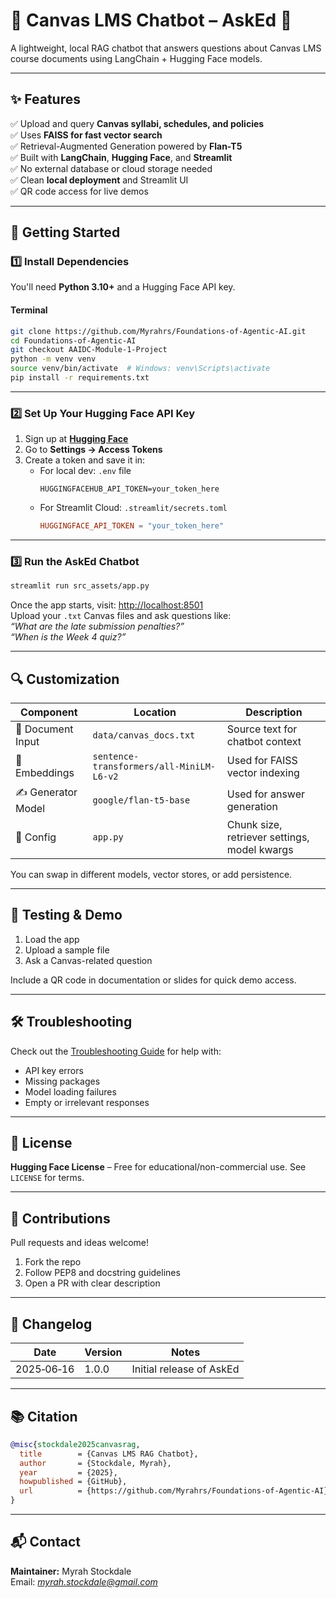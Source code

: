 
# 📘 Canvas LMS Chatbot – AskEd 🚀  
A lightweight, local RAG chatbot that answers questions about Canvas LMS course documents using LangChain + Hugging Face models.

---

## ✨ Features  
✅ Upload and query **Canvas syllabi, schedules, and policies**  
✅ Uses **FAISS for fast vector search**  
✅ Retrieval-Augmented Generation powered by **Flan-T5**  
✅ Built with **LangChain**, **Hugging Face**, and **Streamlit**  
✅ No external database or cloud storage needed  
✅ Clean **local deployment** and Streamlit UI  
✅ QR code access for live demos  

---

## 📌 Getting Started  

### **1️⃣ Install Dependencies**  
You'll need **Python 3.10+** and a Hugging Face API key.

#### **Terminal**
```bash
git clone https://github.com/Myrahrs/Foundations-of-Agentic-AI.git
cd Foundations-of-Agentic-AI
git checkout AAIDC-Module-1-Project
python -m venv venv
source venv/bin/activate  # Windows: venv\Scripts\activate
pip install -r requirements.txt
```

---

### **2️⃣ Set Up Your Hugging Face API Key**  
1. Sign up at **[Hugging Face](https://huggingface.co/join)**  
2. Go to **Settings → Access Tokens**  
3. Create a token and save it in:  
   - For local dev: `.env` file  
     ```env
     HUGGINGFACEHUB_API_TOKEN=your_token_here
     ```
   - For Streamlit Cloud: `.streamlit/secrets.toml`  
     ```toml
     HUGGINGFACE_API_TOKEN = "your_token_here"
     ```

---

### **3️⃣ Run the AskEd Chatbot**  
```bash
streamlit run src_assets/app.py
```

Once the app starts, visit: [http://localhost:8501](http://localhost:8501)  
Upload your `.txt` Canvas files and ask questions like:  
*“What are the late submission penalties?”*  
*“When is the Week 4 quiz?”*

---

## 🔍 Customization  

| Component | Location | Description |
|----------|----------|-------------|
| 📄 Document Input | `data/canvas_docs.txt` | Source text for chatbot context |
| 🧠 Embeddings | `sentence-transformers/all-MiniLM-L6-v2` | Used for FAISS vector indexing |
| ✍️ Generator Model | `google/flan-t5-base` | Used for answer generation |
| 🔧 Config | `app.py` | Chunk size, retriever settings, model kwargs |

You can swap in different models, vector stores, or add persistence.

---

## 🧪 Testing & Demo  
1. Load the app  
2. Upload a sample file  
3. Ask a Canvas-related question  

Include a QR code in documentation or slides for quick demo access.

---

## 🛠 Troubleshooting  
Check out the [Troubleshooting Guide](AskEd_Troubleshooting_Guide.md) for help with:  
- API key errors  
- Missing packages  
- Model loading failures  
- Empty or irrelevant responses  

---

## 📜 License  
**Hugging Face License** – Free for educational/non-commercial use. See `LICENSE` for terms.

---

## 🎤 Contributions  
Pull requests and ideas welcome!  
1. Fork the repo  
2. Follow PEP8 and docstring guidelines  
3. Open a PR with clear description  

---

## 📅 Changelog  
| Date | Version | Notes |
|------|---------|-------|
| 2025‑06‑16 | 1.0.0 | Initial release of AskEd |

---

## 📚 Citation  
```bibtex
@misc{stockdale2025canvasrag,
  title        = {Canvas LMS RAG Chatbot},
  author       = {Stockdale, Myrah},
  year         = {2025},
  howpublished = {GitHub},
  url          = {https://github.com/Myrahrs/Foundations-of-Agentic-AI}
}
```

---

## 📬 Contact  
**Maintainer:** Myrah Stockdale  
Email: *myrah.stockdale@gmail.com*
